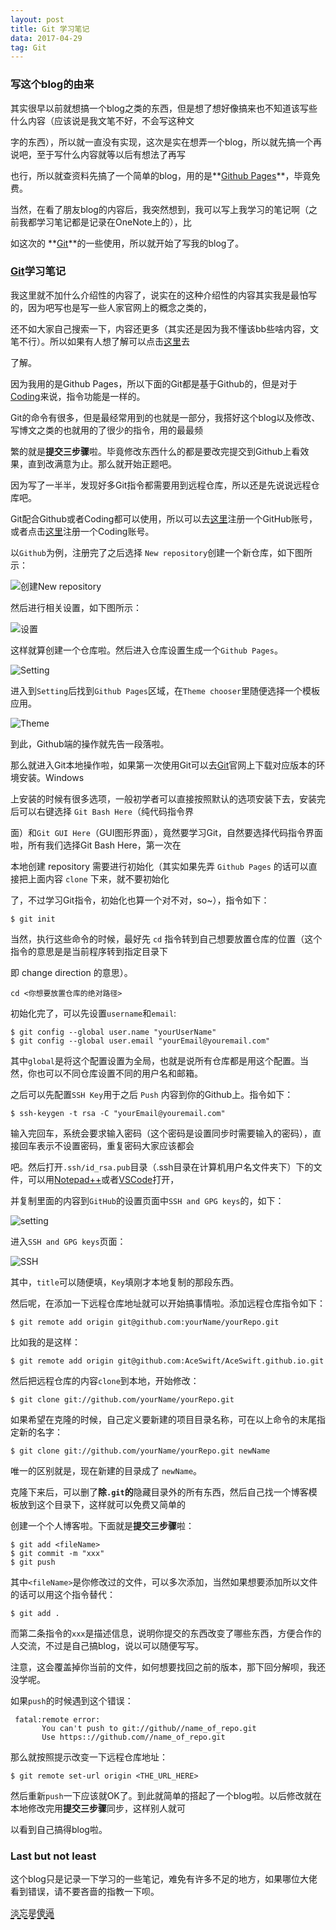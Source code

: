 ```yaml
---
layout: post
title: Git 学习笔记
data: 2017-04-29
tag: Git
---
```

### 写这个blog的由来

其实很早以前就想搞一个blog之类的东西，但是想了想好像搞来也不知道该写些什么内容（应该说是我文笔不好，不会写这种文
    
字的东西），所以就一直没有实现，这次是实在想弄一个blog，所以就先搞一个再说吧，至于写什么内容就等以后有想法了再写
    
也行，所以就查资料先搞了一个简单的blog，用的是**[Github Pages](https://pages.github.com/)**，毕竟免费。

当然，在看了朋友blog的内容后，我突然想到，我可以写上我学习的笔记啊（之前我都学习笔记都是记录在OneNote上的），比
    
如这次的 **[Git](https://git-scm.com/)**的一些使用，所以就开始了写我的blog了。

### [Git](https://git-scm.com/)学习笔记

我这里就不加什么介绍性的内容了，说实在的这种介绍性的内容其实我是最怕写的，因为吧写也是写一些人家官网上的概念之类的，

还不如大家自己搜索一下，内容还更多（其实还是因为我不懂该bb些啥内容，文笔不行）。所以如果有人想了解可以点击[这里](http://www.liaoxuefeng.com/wiki/0013739516305929606dd18361248578c67b8067c8c017b000)去

了解。

因为我用的是Github Pages，所以下面的Git都是基于Github的，但是对于[Coding](https://coding.net/)来说，指令功能是一样的。

Git的命令有很多，但是最经常用到的也就是一部分，我搭好这个blog以及修改、写博文之类的也就用的了很少的指令，用的最最频

繁的就是**提交三步骤**啦。毕竟修改东西什么的都是要改完提交到Github上看效果，直到改满意为止。那么就开始正题吧。

因为写了一半半，发现好多Git指令都需要用到远程仓库，所以还是先说说远程仓库吧。

Git配合Github或者Coding都可以使用，所以可以去[这里](https://github.com/)注册一个GitHub账号，或者点击[这里](https://coding.net/)注册一个Coding账号。

以`Github`为例，注册完了之后选择 `New repository`创建一个新仓库，如下图所示：

![创建New repository](/images/posts/GitLearning/Newrepository.png)

然后进行相关设置，如下图所示：

![设置](/images/posts/GitLearning/2.png)

这样就算创建一个仓库啦。然后进入仓库设置生成一个`Github Pages`。

![Setting](/images/posts/GitLearning/3.png)

进入到`Setting`后找到`Github Pages`区域，在`Theme chooser`里随便选择一个模板应用。

![Theme](/images/posts/GitLearning/4.png)

到此，Github端的操作就先告一段落啦。

那么就进入Git本地操作啦，如果第一次使用Git可以去[Git](https://git-scm.com/)官网上下载对应版本的环境安装。Windows

上安装的时候有很多选项，一般初学者可以直接按照默认的选项安装下去，安装完后可以右键选择 `Git Bash Here`（纯代码指令界

面）和`Git GUI Here`（GUI图形界面），竟然要学习Git，自然要选择代码指令界面啦，所有我们选择Git Bash Here，第一次在

本地创建 repository 需要进行初始化（其实如果先弄 `Github Pages` 的话可以直接把上面内容 `clone` 下来，就不要初始化

了，不过学习Git指令，初始化也算一个对不对，so~），指令如下：

```
$ git init
```

当然，执行这些命令的时候，最好先 `cd` 指令转到自己想要放置仓库的位置（这个指令的意思是是当前程序转到指定目录下

即 change direction 的意思）。

```
cd <你想要放置仓库的绝对路径>
```

初始化完了，可以先设置`username`和`email`:

```
$ git config --global user.name "yourUserName"
$ git config --global user.email "yourEmail@youremail.com"
```

其中`global`是将这个配置设置为全局，也就是说所有仓库都是用这个配置。当然，你也可以不同仓库设置不同的用户名和邮箱。

之后可以先配置`SSH Key`用于之后 `Push` 内容到你的Github上。指令如下：

```
$ ssh-keygen -t rsa -C "yourEmail@youremail.com"
```

输入完回车，系统会要求输入密码（这个密码是设置同步时需要输入的密码），直接回车表示不设置密码，重复密码大家应该都会

吧。然后打开`.ssh/id_rsa.pub`目录（.ssh目录在计算机用户名文件夹下）下的文件，可以用[Notepad++](https://notepad-plus-plus.org/)或者[VSCode](https://code.visualstudio.com/)打开，

并复制里面的内容到`GitHub`的设置页面中`SSH and GPG keys`的，如下：

![setting](/images/posts/GitLearning/5.png)

进入`SSH and GPG keys`页面：

![SSH](/images/posts/GitLearning/6.png)

其中，`title`可以随便填，`Key`填刚才本地复制的那段东西。

然后呢，在添加一下远程仓库地址就可以开始搞事情啦。添加远程仓库指令如下：

```
$ git remote add origin git@github.com:yourName/yourRepo.git
```

比如我的是这样：

```
$ git remote add origin git@github.com:AceSwift/AceSwift.github.io.git
```

然后把远程仓库的内容`clone`到本地，开始修改：

```
$ git clone git://github.com/yourName/yourRepo.git
```

如果希望在克隆的时候，自己定义要新建的项目目录名称，可在以上命令的末尾指定新的名字：

```
$ git clone git://github.com/yourName/yourRepo.git newName
```

唯一的区别就是，现在新建的目录成了 `newName`。

克隆下来后，可以删了**除`.git`的**隐藏目录外的所有东西，然后自己找一个博客模板放到这个目录下，这样就可以免费又简单的

创建一个个人博客啦。下面就是**提交三步骤**啦：

```
$ git add <fileName>
$ git commit -m "xxx"
$ git push
```

其中`<fileName>`是你修改过的文件，可以多次添加，当然如果想要添加所以文件的话可以用这个指令替代：

```
$ git add .
```

而第二条指令的`xxx`是描述信息，说明你提交的东西改变了哪些东西，方便合作的人交流，不过是自己搞blog，说以可以随便写写。

注意，这会覆盖掉你当前的文件，如何想要找回之前的版本，那下回分解呗，我还没学呢。

如果`push`的时候遇到这个错误：

```
 fatal:remote error:
       You can't push to git://github//name_of_repo.git
       Use https:://github.com//name_of_repo.git
```

那么就按照提示改变一下远程仓库地址：

```
$ git remote set-url origin <THE_URL_HERE>
```

然后重新`push`一下应该就OK了。到此就简单的搭起了一个blog啦。以后修改就在本地修改完用**提交三步骤**同步，这样别人就可

以看到自己搞得blog啦。

### Last but not least

这个blog只是记录一下学习的一些笔记，难免有许多不足的地方，如果哪位大佬看到错误，请不要吝啬的指教一下呗。

<span style="border-bottom:2px dashed black;">淡忘是傻逼</span>